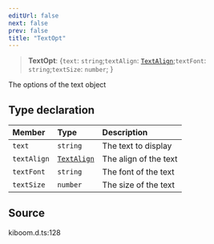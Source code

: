 ```yaml
---
editUrl: false
next: false
prev: false
title: "TextOpt"
---
```


> **TextOpt**: \{`text`: `string`;`textAlign`: [`TextAlign`]( https://kaboomjs.com/#TextAlign );`textFont`: `string`;`textSize`: `number`;  }

The options of the text object

## Type declaration

| Member | Type | Description |
| :------ | :------ | :------ |
| `text` | `string` | The text to display |
| `textAlign` | [`TextAlign`]( https://kaboomjs.com/#TextAlign ) | The align of the text |
| `textFont` | `string` | The font of the text |
| `textSize` | `number` | The size of the text |

## Source

kiboom.d.ts:128
